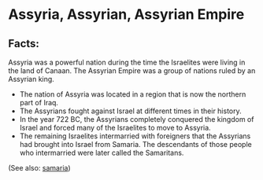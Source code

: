 # Assyria, Assyrian, Assyrian Empire #

## Facts: ##

Assyria was a powerful nation during the time the Israelites were living in the land of Canaan. The Assyrian Empire was a group of nations ruled by an Assyrian king.

 * The nation of Assyria was located in a region that is now the northern part of Iraq.
 * The Assyrians fought against Israel at different times in their history.
 * In the year 722 BC, the Assyrians completely conquered the kingdom of Israel and forced many of the Israelites to move to Assyria.
 * The remaining Israelites intermarried with foreigners that the Assyrians had brought into Israel from Samaria. The descendants of those people who intermarried were later called the Samaritans.

(See also: [samaria](../other/samaria.md))

